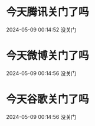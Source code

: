 # 今天腾讯关门了吗

2024-05-09 00:14:52 没关门

# 今天微博关门了吗

2024-05-09 00:14:56 没关门

# 今天谷歌关门了吗

2024-05-09 00:14:56 没关门

